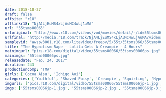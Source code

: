 ```yaml
---
date: 2018-10-27
draft: false
affsite: "r18"
afflinkr18: "NjA4LjEuMS4xLjAuMC4wLjAuMA"
url: "55tsms00066"
urloriginal: "http://www.r18.com/videos/vod/movies/detail/-/id=55tsms00066"
urlfinal: "http://media.r18.com/track/NjA4LjEuMS4xLjAuMC4wLjAuMA/videos/vod/movies/detail/-/id=55tsms00066"
samplevid: "awspv3001.r18.com/litevideo/freepv/5/55t/55tsms066/55tsms066_dmb_w.mp4"
title: "The Hypnotism Rape - Lolita Gets A Creampie - 4 Hours"
mainimgurl: "pics.r18.com/digital/video/55tsms00066/55tsms00066ps.jpg"
mainimgs: "55tsms00066ps.jpg"
releasedate: "Feb. 24, 2017"
duration: 243
productioncomp: "TMA"
girls: ['Cocoa Aisu', 'Ichigo Aoi']
categories: ['Youthful', 'Shaved Pussy', 'Creampie', 'Squirting', 'Hypnotism', 'Over 4 Hours', 'Hi-Def']
imgurls: ['pics.r18.com/digital/video/55tsms00066/55tsms00066jp-1.jpg', 'pics.r18.com/digital/video/55tsms00066/55tsms00066jp-2.jpg', 'pics.r18.com/digital/video/55tsms00066/55tsms00066jp-3.jpg', 'pics.r18.com/digital/video/55tsms00066/55tsms00066jp-4.jpg', 'pics.r18.com/digital/video/55tsms00066/55tsms00066jp-5.jpg', 'pics.r18.com/digital/video/55tsms00066/55tsms00066jp-6.jpg', 'pics.r18.com/digital/video/55tsms00066/55tsms00066jp-7.jpg', 'pics.r18.com/digital/video/55tsms00066/55tsms00066jp-8.jpg', 'pics.r18.com/digital/video/55tsms00066/55tsms00066jp-9.jpg', 'pics.r18.com/digital/video/55tsms00066/55tsms00066jp-10.jpg', 'pics.r18.com/digital/video/55tsms00066/55tsms00066jp-11.jpg', 'pics.r18.com/digital/video/55tsms00066/55tsms00066jp-12.jpg', 'pics.r18.com/digital/video/55tsms00066/55tsms00066jp-13.jpg', 'pics.r18.com/digital/video/55tsms00066/55tsms00066jp-14.jpg', 'pics.r18.com/digital/video/55tsms00066/55tsms00066jp-15.jpg', 'pics.r18.com/digital/video/55tsms00066/55tsms00066jp-16.jpg', 'pics.r18.com/digital/video/55tsms00066/55tsms00066jp-17.jpg', 'pics.r18.com/digital/video/55tsms00066/55tsms00066jp-18.jpg', 'pics.r18.com/digital/video/55tsms00066/55tsms00066jp-19.jpg', 'pics.r18.com/digital/video/55tsms00066/55tsms00066jp-20.jpg']
imgs: ['55tsms00066jp-1.jpg', '55tsms00066jp-2.jpg', '55tsms00066jp-3.jpg', '55tsms00066jp-4.jpg', '55tsms00066jp-5.jpg', '55tsms00066jp-6.jpg', '55tsms00066jp-7.jpg', '55tsms00066jp-8.jpg', '55tsms00066jp-9.jpg', '55tsms00066jp-10.jpg', '55tsms00066jp-11.jpg', '55tsms00066jp-12.jpg', '55tsms00066jp-13.jpg', '55tsms00066jp-14.jpg', '55tsms00066jp-15.jpg', '55tsms00066jp-16.jpg', '55tsms00066jp-17.jpg', '55tsms00066jp-18.jpg', '55tsms00066jp-19.jpg', '55tsms00066jp-20.jpg']
---
```

